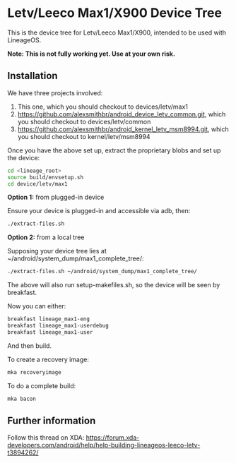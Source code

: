 # Letv/Leeco Max1/X900 Device Tree

This is the device tree for Letv/Leeco Max1/X900, intended to be used with LineageOS.

**Note: This is not fully working yet. Use at your own risk.**

## Installation

We have three projects involved:

1. This one, which you should checkout to devices/letv/max1
2. https://github.com/alexsmithbr/android_device_letv_common.git, which you should checkout to devices/letv/common
3. https://github.com/alexsmithbr/android_kernel_letv_msm8994.git, which you should checkout to kernel/letv/msm8994

Once you have the above set up, extract the proprietary blobs and set up the device:

```bash
cd <lineage_root>
source build/envsetup.sh
cd device/letv/max1
```

**Option 1:** from plugged-in device

Ensure your device is plugged-in and accessible via adb, then:

```bash
./extract-files.sh
```

**Option 2:** from a local tree

Supposing your device tree lies at ~/android/system_dump/max1_complete_tree/:

```bash
./extract-files.sh ~/android/system_dump/max1_complete_tree/
```

The above will also run setup-makefiles.sh, so the device will be seen by breakfast.

Now you can either:

```bash
breakfast lineage_max1-eng
breakfast lineage_max1-userdebug
breakfast lineage_max1-user
```
And then build.

To create a recovery image:

```bash
mka recoveryimage
```

To do a complete build:

```bash
mka bacon
```

## Further information

Follow this thread on XDA: https://forum.xda-developers.com/android/help/help-building-lineageos-leeco-letv-t3894262/

